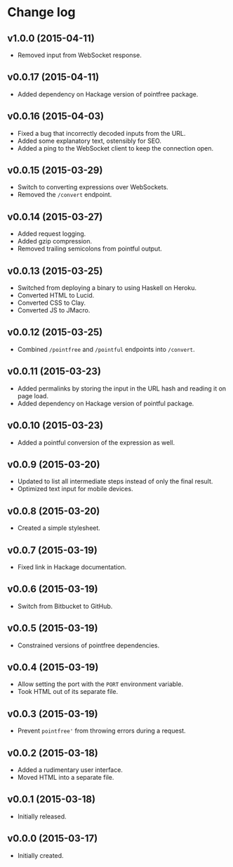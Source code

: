 # Change log

## v1.0.0 (2015-04-11)

-   Removed input from WebSocket response.

## v0.0.17 (2015-04-11)

-   Added dependency on Hackage version of pointfree package.

## v0.0.16 (2015-04-03)

-   Fixed a bug that incorrectly decoded inputs from the URL.
-   Added some explanatory text, ostensibly for SEO.
-   Added a ping to the WebSocket client to keep the connection open.

## v0.0.15 (2015-03-29)

-   Switch to converting expressions over WebSockets.
-   Removed the `/convert` endpoint.

## v0.0.14 (2015-03-27)

-   Added request logging.
-   Added gzip compression.
-   Removed trailing semicolons from pointful output.

## v0.0.13 (2015-03-25)

-   Switched from deploying a binary to using Haskell on Heroku.
-   Converted HTML to Lucid.
-   Converted CSS to Clay.
-   Converted JS to JMacro.

## v0.0.12 (2015-03-25)

-   Combined `/pointfree` and `/pointful` endpoints into `/convert`.

## v0.0.11 (2015-03-23)

-   Added permalinks by storing the input in the URL hash and reading it on
    page load.
-   Added dependency on Hackage version of pointful package.

## v0.0.10 (2015-03-23)

-   Added a pointful conversion of the expression as well.

## v0.0.9 (2015-03-20)

-   Updated to list all intermediate steps instead of only the final result.
-   Optimized text input for mobile devices.

## v0.0.8 (2015-03-20)

-   Created a simple stylesheet.

## v0.0.7 (2015-03-19)

-   Fixed link in Hackage documentation.

## v0.0.6 (2015-03-19)

-   Switch from Bitbucket to GitHub.

## v0.0.5 (2015-03-19)

-   Constrained versions of pointfree dependencies.

## v0.0.4 (2015-03-19)

-   Allow setting the port with the `PORT` environment variable.
-   Took HTML out of its separate file.

## v0.0.3 (2015-03-19)

-   Prevent `pointfree'` from throwing errors during a request.

## v0.0.2 (2015-03-18)

-   Added a rudimentary user interface.
-   Moved HTML into a separate file.

## v0.0.1 (2015-03-18)

-   Initially released.

## v0.0.0 (2015-03-17)

-   Initially created.
